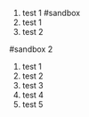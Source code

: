 1. test 1
#sandbox
2. test 1
3. test 2


#sandbox 2
1. test 1
2. test 2
3. test 3
4. test 4
5. test 5
